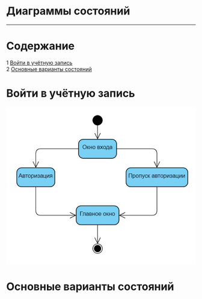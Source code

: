 # Диаграммы состояний
---

# Содержание
1 [Войти в учётную запись](#sign_in)  
2 [Основные варианты состояний](#main_states)  

<a name="sign_in"/>

# Войти в учётную запись
![Войти в учётную запись](../../../Images/Diagrams/state_sign_in.PNG)

<a name="main_states"/>

# Основные варианты состояний

